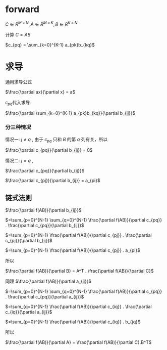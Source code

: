# forward
$C \in {R}^{M \times N}, A \in {R}^{M \times K}, B \in {R}^{K \times N}$

计算 $C = AB$

$c_{pq} = \sum_{k=0}^{K-1} a_{pk}b_{kq}$

# 求导
通用求导公式

$\frac{\partial ax}{\partial x} = a$

$c_{pq}$代入求导

$\frac{\partial \sum_{k=0}^{K-1} a_{pk}b_{kq}}{\partial b_{ij}}$

### 分三种情况
情况一:  $j \neq q$ , 由于 $c_{pq}$ 只和 $B$ 的第 $q$ 列有关，所以

$\frac{\partial c_{pq}}{\partial b_{ij}} = 0$

情况二: $j = q$ ,

$\frac{\partial c_{pq}}{\partial b_{ij}}$

$\frac{\partial c_{pj}}{\partial b_{ij}} = a_{pi}$

## 链式法则
$\frac{\partial f(AB)}{\partial b_{ij}}$

$=\sum_{p=0}^{N-1} \sum_{q=0}^{N-1} \frac{\partial f(AB)}{\partial c_{pq}} . \frac{\partial c_{pq}}{\partial b_{ij}}$

$=\sum_{p=0}^{N-1} \frac{\partial f(AB)}{\partial c_{pj}} . \frac{\partial c_{pj}}{\partial b_{ij}}$

$=\sum_{p=0}^{N-1} \frac{\partial f(AB)}{\partial c_{pj}} . a_{pi}$

所以

$\frac{\partial f(AB)}{\partial B} = A^T . \frac{\partial f(AB)}{\partial C}$ 

同理
$\frac{\partial f(AB)}{\partial a_{ij}}$

$=\sum_{p=0}^{N-1} \sum_{q=0}^{N-1} \frac{\partial f(AB)}{\partial c_{pq}} . \frac{\partial c_{pq}}{\partial a_{ij}}$

$=\sum_{q=0}^{N-1} \frac{\partial f(AB)}{\partial c_{iq}} . \frac{\partial c_{iq}}{\partial a_{ij}}$

$=\sum_{p=0}^{N-1} \frac{\partial f(AB)}{\partial c_{iq}} . b_{jq}$

所以

$\frac{\partial f(AB)}{\partial A} = \frac{\partial f(AB)}{\partial C}.B^T$